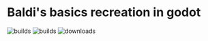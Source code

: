 # Baldi's basics recreation in godot  
![builds](https://img.shields.io/github/actions/workflow/status/Everything-Godot/Baldi-Godot-Remakes/.github%2Fworkflows%2Fbuild_push_pr.yml?label=开发版构建&branch=main&style=flat)
![builds](https://img.shields.io/github/actions/workflow/status/Everything-Godot/Baldi-Godot-Remakes/.github%2Fworkflows%2Fbuild_release.yml?label=正式版构建&branch=main&style=flat)
![downloads](https://img.shields.io/github/downloads/Everything-Godot/Baldi-Godot-Remakes/total?style=flat&label=%E4%B8%8B%E8%BD%BD%E9%87%8F)
